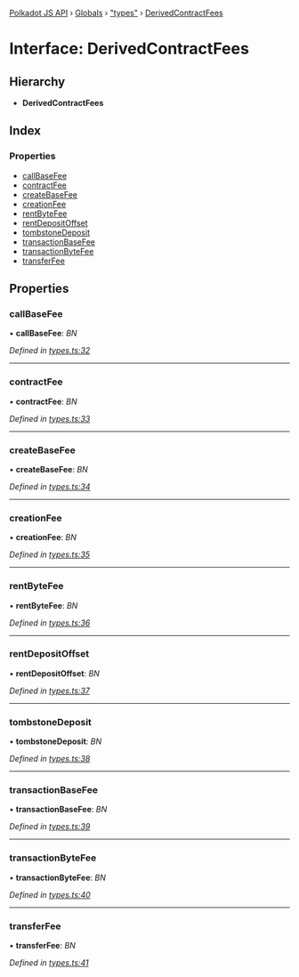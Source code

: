 [Polkadot JS API](../README.md) › [Globals](../globals.md) › ["types"](../modules/_types_.md) › [DerivedContractFees](_types_.derivedcontractfees.md)

# Interface: DerivedContractFees

## Hierarchy

* **DerivedContractFees**

## Index

### Properties

* [callBaseFee](_types_.derivedcontractfees.md#callbasefee)
* [contractFee](_types_.derivedcontractfees.md#contractfee)
* [createBaseFee](_types_.derivedcontractfees.md#createbasefee)
* [creationFee](_types_.derivedcontractfees.md#creationfee)
* [rentByteFee](_types_.derivedcontractfees.md#rentbytefee)
* [rentDepositOffset](_types_.derivedcontractfees.md#rentdepositoffset)
* [tombstoneDeposit](_types_.derivedcontractfees.md#tombstonedeposit)
* [transactionBaseFee](_types_.derivedcontractfees.md#transactionbasefee)
* [transactionByteFee](_types_.derivedcontractfees.md#transactionbytefee)
* [transferFee](_types_.derivedcontractfees.md#transferfee)

## Properties

###  callBaseFee

• **callBaseFee**: *BN*

*Defined in [types.ts:32](https://github.com/polkadot-js/api/blob/c077d0f2e7/packages/api-derive/src/types.ts#L32)*

___

###  contractFee

• **contractFee**: *BN*

*Defined in [types.ts:33](https://github.com/polkadot-js/api/blob/c077d0f2e7/packages/api-derive/src/types.ts#L33)*

___

###  createBaseFee

• **createBaseFee**: *BN*

*Defined in [types.ts:34](https://github.com/polkadot-js/api/blob/c077d0f2e7/packages/api-derive/src/types.ts#L34)*

___

###  creationFee

• **creationFee**: *BN*

*Defined in [types.ts:35](https://github.com/polkadot-js/api/blob/c077d0f2e7/packages/api-derive/src/types.ts#L35)*

___

###  rentByteFee

• **rentByteFee**: *BN*

*Defined in [types.ts:36](https://github.com/polkadot-js/api/blob/c077d0f2e7/packages/api-derive/src/types.ts#L36)*

___

###  rentDepositOffset

• **rentDepositOffset**: *BN*

*Defined in [types.ts:37](https://github.com/polkadot-js/api/blob/c077d0f2e7/packages/api-derive/src/types.ts#L37)*

___

###  tombstoneDeposit

• **tombstoneDeposit**: *BN*

*Defined in [types.ts:38](https://github.com/polkadot-js/api/blob/c077d0f2e7/packages/api-derive/src/types.ts#L38)*

___

###  transactionBaseFee

• **transactionBaseFee**: *BN*

*Defined in [types.ts:39](https://github.com/polkadot-js/api/blob/c077d0f2e7/packages/api-derive/src/types.ts#L39)*

___

###  transactionByteFee

• **transactionByteFee**: *BN*

*Defined in [types.ts:40](https://github.com/polkadot-js/api/blob/c077d0f2e7/packages/api-derive/src/types.ts#L40)*

___

###  transferFee

• **transferFee**: *BN*

*Defined in [types.ts:41](https://github.com/polkadot-js/api/blob/c077d0f2e7/packages/api-derive/src/types.ts#L41)*
